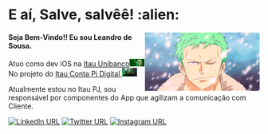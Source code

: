 <h1> E aí, Salve, salvêê! :alien: </h1>
<img align='right' src="./gifs/zoro-1.gif" width="230">

#### Seja Bem-Vindo!! Eu sou Leandro de Sousa.
<p>Atuo como dev iOS na <a href="https://www.itau.com.br/">Itau Unibanco</a><img src="./gifs/matrix-1.gif" width="30"></br>No projeto do <a href="https://apps.apple.com/br/app/ita%C3%BA-empresas-conta-pj-digital/id348274534">Itau Conta Pj Digital </a><img src="./gifs/dinheiro-1.gif" width="30"> 
</p>

Atualmente estou no Itau PJ, sou responsável por componentes do App que agilizam a comunicação com Cliente.

[![LinkedIn URL](https://img.shields.io/static/v1?color=blue&label=linkedin&logo=linkedin&logoColor=white&style=for-the-badge&message=Connect)](https://www.linkedin.com/in/leandrodesousadesenvolvedorios/)
[![Twitter URL](https://img.shields.io/static/v1?color=blue&label=Twitter%20&logo=twitter&logoColor=white&style=for-the-badge&message=Follow)](https://twitter.com/leandrodevios)
[![Instagram URL](https://img.shields.io/static/v1?color=orange&label=Instagram&logo=Instagram&logoColor=white&style=for-the-badge&message=Follow)](https://www.instagram.com/leandroodesousa/)



